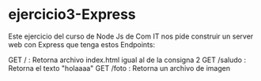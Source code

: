 # ejercicio3-Express
Este ejercicio del curso de Node Js de Com IT nos pide construir un server web con Express que tenga estos Endpoints:

GET / : Retorna archivo index.html igual al de la consigna 2
GET /saludo : Retorna el texto "holaaaa"
GET /foto : Retorna un archivo de imagen
